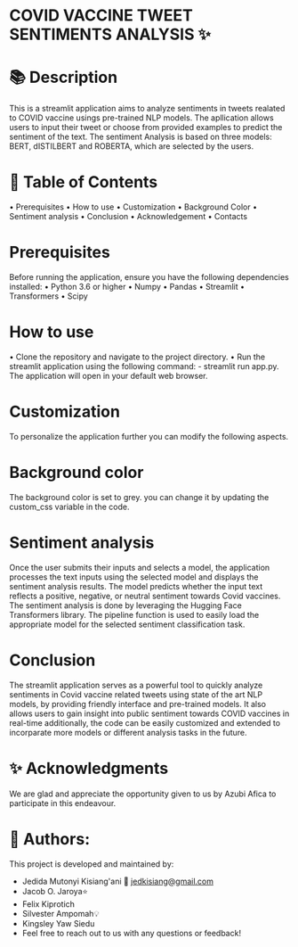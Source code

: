 # COVID VACCINE TWEET SENTIMENTS ANALYSIS ✨

📚 **Description**
==============
This is a streamlit application aims to analyze sentiments in tweets realated to COVID vaccine usings pre-trained NLP models. The apllication allows users to input their tweet or choose from provided examples to predict the sentiment of the text. The sentiment Analysis is based on three models: BERT, dISTILBERT and ROBERTA, which are selected by the users. 

📖 **Table of Contents**
=============
•	Prerequisites
•	How to use 
•	Customization 
•	Background Color
•	Sentiment analysis
•	Conclusion 
•	Acknowledgement 
•	Contacts 

Prerequisites
================
Before running the application, ensure you have the following dependencies installed:
•	Python 3.6 or higher
•	Numpy 
•	Pandas 
•	Streamlit
•	Transformers 
•	Scipy

How to use 
==================
•	Clone the repository and navigate to the project directory.
•	Run the streamlit application using the following command: - streamlit run app.py.
The application will open in your default web browser.

Customization 
==================
To personalize the application further you can modify the following aspects. 

Background color
=================
The background color is set to grey. you can change it by updating the custom_css variable in the code. 

Sentiment analysis
==================
Once the user submits their inputs and selects a model, the application processes the text inputs using the selected model and displays the sentiment analysis results. The model predicts whether the input text reflects a positive, negative, or neutral sentiment towards Covid vaccines. 
The sentiment analysis is done by leveraging the Hugging Face Transformers library. The pipeline function is used to easily load the appropriate model for the selected sentiment classification task.

Conclusion
================
The streamlit application serves as a powerful tool to quickly analyze sentiments in Covid vaccine related tweets using state of the art NLP models, by providing friendly interface and pre-trained models. It also allows users to gain insight into public sentiment towards COVID vaccines in real-time additionally, the code can be easily customized and extended to incorparate more models or different analysis tasks in the future. 

✨ **Acknowledgments**
===================
We are glad and appreciate the opportunity given to us by Azubi Afica to participate in this endeavour.


👥 **Authors**:
=================
This project is developed and maintained by:
- Jedida Mutonyi Kisiang'ani 🚀
  jedkisiang@gmail.com
- Jacob O. Jaroya⭐️
- Felix Kiprotich
- Silvester Ampomah💡
- Kingsley Yaw Siedu
- Feel free to reach out to us with any questions or feedback!
